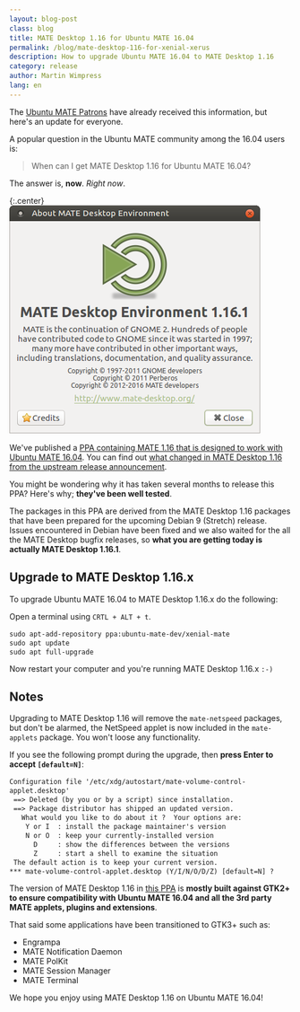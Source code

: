 ```yaml
---
layout: blog-post
class: blog
title: MATE Desktop 1.16 for Ubuntu MATE 16.04
permalink: /blog/mate-desktop-116-for-xenial-xerus
description: How to upgrade Ubuntu MATE 16.04 to MATE Desktop 1.16
category: release
author: Martin Wimpress
lang: en
---
```


The [Ubuntu MATE Patrons](https://www.patreon.com/ubuntu_mate) have
already received this information, but here's an update for everyone.

A popular question in the Ubuntu MATE community among the 16.04 users is:

> When can I get MATE Desktop 1.16 for Ubuntu MATE 16.04?

The answer is, **now**. *Right now*.

{:.center}
![About MATE Desktop 1.16](/images/blog/MATE116.png)

We've published a [PPA containing MATE 1.16 that is
designed to work with Ubuntu MATE 16.04](https://launchpad.net/~ubuntu-mate-dev/+archive/ubuntu/xenial-mate).
You can find out [what changed in MATE Desktop 1.16 from the upstream release announcement](http://mate-desktop.org/blog/2016-09-21-mate-1-16-released/).

You might be wondering why it has taken several months to release this PPA?
Here's why; **they've been well tested**.

The packages in this PPA are derived from the MATE Desktop 1.16
packages that have been prepared for the upcoming Debian 9 (Stretch)
release. Issues encountered in Debian have been fixed and we also waited
for the all the MATE Desktop bugfix releases, so **what you are getting
today is actually MATE Desktop 1.16.1**.

## Upgrade to MATE Desktop 1.16.x

To upgrade Ubuntu MATE 16.04 to MATE Desktop 1.16.x do the following:

Open a terminal using `CRTL + ALT + t`.

    sudo apt-add-repository ppa:ubuntu-mate-dev/xenial-mate
    sudo apt update
    sudo apt full-upgrade

Now restart your computer and you're running MATE Desktop 1.16.x `:-)`

## Notes

Upgrading to MATE Desktop 1.16 will remove the `mate-netspeed` packages, but
don't be alarmed, the NetSpeed applet is now included in the `mate-applets`
package. You won't loose any functionality.

If you see the following prompt during the upgrade, then **press Enter to accept `[default=N]`**:

    Configuration file '/etc/xdg/autostart/mate-volume-control-applet.desktop'
     ==> Deleted (by you or by a script) since installation.
     ==> Package distributor has shipped an updated version.
       What would you like to do about it ?  Your options are:
        Y or I  : install the package maintainer's version
        N or O  : keep your currently-installed version
          D     : show the differences between the versions
          Z     : start a shell to examine the situation
     The default action is to keep your current version.
    *** mate-volume-control-applet.desktop (Y/I/N/O/D/Z) [default=N] ?

The version of MATE Desktop 1.16 in [this PPA](https://launchpad.net/~ubuntu-mate-dev/+archive/ubuntu/xenial-mate)
is **mostly built against GTK2+ to ensure compatibility with Ubuntu MATE
16.04 and all the 3rd party MATE applets, plugins and extensions**.

That said some applications have been transitioned to GTK3+ such as:

  * Engrampa
  * MATE Notification Daemon
  * MATE PolKit
  * MATE Session Manager
  * MATE Terminal

We hope you enjoy using MATE Desktop 1.16 on Ubuntu MATE 16.04!
